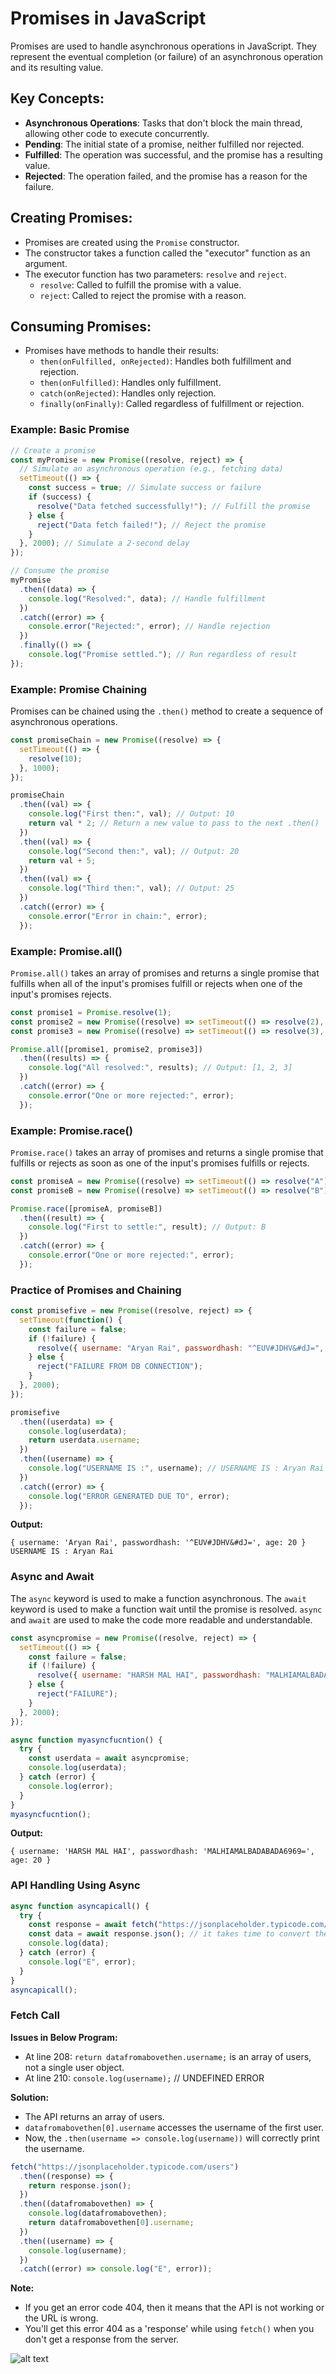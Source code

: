 # Promises in JavaScript

Promises are used to handle asynchronous operations in JavaScript. They represent the eventual completion (or failure) of an asynchronous operation and its resulting value.

## Key Concepts:
- **Asynchronous Operations**: Tasks that don't block the main thread, allowing other code to execute concurrently.
- **Pending**: The initial state of a promise, neither fulfilled nor rejected.
- **Fulfilled**: The operation was successful, and the promise has a resulting value.
- **Rejected**: The operation failed, and the promise has a reason for the failure.

## Creating Promises:
- Promises are created using the `Promise` constructor.
- The constructor takes a function called the "executor" function as an argument.
- The executor function has two parameters: `resolve` and `reject`.
  - `resolve`: Called to fulfill the promise with a value.
  - `reject`: Called to reject the promise with a reason.

## Consuming Promises:
- Promises have methods to handle their results:
  - `then(onFulfilled, onRejected)`: Handles both fulfillment and rejection.
  - `then(onFulfilled)`: Handles only fulfillment.
  - `catch(onRejected)`: Handles only rejection.
  - `finally(onFinally)`: Called regardless of fulfillment or rejection.

### Example: Basic Promise

```javascript
// Create a promise
const myPromise = new Promise((resolve, reject) => {
  // Simulate an asynchronous operation (e.g., fetching data)
  setTimeout(() => {
    const success = true; // Simulate success or failure
    if (success) {
      resolve("Data fetched successfully!"); // Fulfill the promise
    } else {
      reject("Data fetch failed!"); // Reject the promise
    }
  }, 2000); // Simulate a 2-second delay
});

// Consume the promise
myPromise
  .then((data) => {
    console.log("Resolved:", data); // Handle fulfillment
  })
  .catch((error) => {
    console.error("Rejected:", error); // Handle rejection
  })
  .finally(() => {
    console.log("Promise settled."); // Run regardless of result
});
```

### Example: Promise Chaining

Promises can be chained using the `.then()` method to create a sequence of asynchronous operations.

```javascript
const promiseChain = new Promise((resolve) => {
  setTimeout(() => {
    resolve(10);
  }, 1000);
});

promiseChain
  .then((val) => {
    console.log("First then:", val); // Output: 10
    return val * 2; // Return a new value to pass to the next .then()
  })
  .then((val) => {
    console.log("Second then:", val); // Output: 20
    return val + 5;
  })
  .then((val) => {
    console.log("Third then:", val); // Output: 25
  })
  .catch((error) => {
    console.error("Error in chain:", error);
  });
```

### Example: Promise.all()

`Promise.all()` takes an array of promises and returns a single promise that fulfills when all of the input's promises fulfill or rejects when one of the input's promises rejects.

```javascript
const promise1 = Promise.resolve(1);
const promise2 = new Promise((resolve) => setTimeout(() => resolve(2), 1000));
const promise3 = new Promise((resolve) => setTimeout(() => resolve(3), 2000));

Promise.all([promise1, promise2, promise3])
  .then((results) => {
    console.log("All resolved:", results); // Output: [1, 2, 3]
  })
  .catch((error) => {
    console.error("One or more rejected:", error);
  });
```

### Example: Promise.race()

`Promise.race()` takes an array of promises and returns a single promise that fulfills or rejects as soon as one of the input's promises fulfills or rejects.

```javascript
const promiseA = new Promise((resolve) => setTimeout(() => resolve("A"), 2000));
const promiseB = new Promise((resolve) => setTimeout(() => resolve("B"), 1000));

Promise.race([promiseA, promiseB])
  .then((result) => {
    console.log("First to settle:", result); // Output: B
  })
  .catch((error) => {
    console.error("One or more rejected:", error);
  });
```

### Practice of Promises and Chaining

```javascript
const promisefive = new Promise((resolve, reject) => {
  setTimeout(function() {
    const failure = false;
    if (!failure) {
      resolve({ username: "Aryan Rai", passwordhash: "^EUV#JDHV&#dJ=", age: 20 });
    } else {
      reject("FAILURE FROM DB CONNECTION");
    }
  }, 2000);
});

promisefive
  .then((userdata) => {
    console.log(userdata);
    return userdata.username;
  })
  .then((username) => {
    console.log("USERNAME IS :", username); // USERNAME IS : Aryan Rai
  })
  .catch((error) => {
    console.log("ERROR GENERATED DUE TO", error);
  });
```

**Output:**
```
{ username: 'Aryan Rai', passwordhash: '^EUV#JDHV&#dJ=', age: 20 }
USERNAME IS : Aryan Rai
```

### Async and Await

The `async` keyword is used to make a function asynchronous. The `await` keyword is used to make a function wait until the promise is resolved. `async` and `await` are used to make the code more readable and understandable.

```javascript
const asyncpromise = new Promise((resolve, reject) => {
  setTimeout(() => {
    const failure = false;
    if (!failure) {
      resolve({ username: "HARSH MAL HAI", passwordhash: "MALHIAMALBADABADA6969=", age: 20 });
    } else {
      reject("FAILURE");
    }
  }, 2000);
});

async function myasyncfucntion() {
  try {
    const userdata = await asyncpromise;
    console.log(userdata);
  } catch (error) {
    console.log(error);
  }
}
myasyncfucntion();
```

**Output:**
```
{ username: 'HARSH MAL HAI', passwordhash: 'MALHIAMALBADABADA6969=', age: 20 }
```

### API Handling Using Async

```javascript
async function asyncapicall() {
  try {
    const response = await fetch("https://jsonplaceholder.typicode.com/users");
    const data = await response.json(); // it takes time to convert the response into json format.
    console.log(data);
  } catch (error) {
    console.log("E", error);
  }
}
asyncapicall();
```

### Fetch Call

**Issues in Below Program:**
- At line 208: `return datafromabovethen.username;` is an array of users, not a single user object.
- At line 210: `console.log(username);` // UNDEFINED ERROR

**Solution:**
- The API returns an array of users.
- `datafromabovethen[0].username` accesses the username of the first user.
- Now, the `.then(username => console.log(username))` will correctly print the username.

```javascript
fetch("https://jsonplaceholder.typicode.com/users")
  .then((response) => {
    return response.json();
  })
  .then((datafromabovethen) => {
    console.log(datafromabovethen);
    return datafromabovethen[0].username;
  })
  .then((username) => {
    console.log(username);
  })
  .catch((error) => console.log("E", error));
```

**Note:**
- If you get an error code 404, then it means that the API is not working or the URL is wrong.
- You'll get this error 404 as a 'response' while using `fetch()` when you don't get a response from the server.

![alt text](image-1.png)
